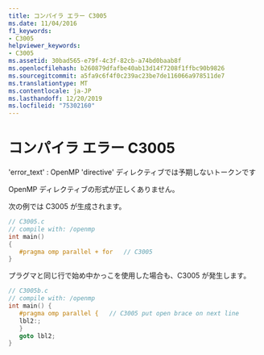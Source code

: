 ```yaml
---
title: コンパイラ エラー C3005
ms.date: 11/04/2016
f1_keywords:
- C3005
helpviewer_keywords:
- C3005
ms.assetid: 30bad565-e79f-4c3f-82cb-a74bd0baab8f
ms.openlocfilehash: b260879dfafbe40ab13d14f7208f1ffbc90b9826
ms.sourcegitcommit: a5fa9c6f4f0c239ac23be7de116066a978511de7
ms.translationtype: MT
ms.contentlocale: ja-JP
ms.lasthandoff: 12/20/2019
ms.locfileid: "75302160"
---
```

# <a name="compiler-error-c3005"></a>コンパイラ エラー C3005

'error_text' : OpenMP 'directive' ディレクティブでは予期しないトークンです

OpenMP ディレクティブの形式が正しくありません。

次の例では C3005 が生成されます。

```c
// C3005.c
// compile with: /openmp
int main()
{
   #pragma omp parallel + for   // C3005
}
```

プラグマと同じ行で始め中かっこを使用した場合も、C3005 が発生します。

```c
// C3005b.c
// compile with: /openmp
int main() {
   #pragma omp parallel {   // C3005 put open brace on next line
   lbl2:;
   }
   goto lbl2;
}
```
